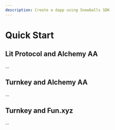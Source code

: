 ```yaml
---
description: Create a dapp using Snowballs SDK
---
```


# Quick Start

## Lit Protocol and Alchemy AA

...

## Turnkey and Alchemy AA

...

## Turnkey and Fun.xyz

...
